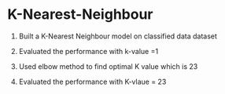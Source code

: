# K-Nearest-Neighbour

1. Built a K-Nearest Neighbour model on classified data dataset

2. Evaluated the performance with k-value =1

3. Used elbow method to find optimal K value which is 23

4. Evaluated the performance with K-vlaue = 23
